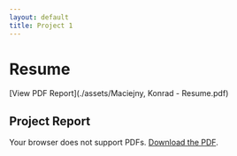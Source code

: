 ```yaml
---
layout: default
title: Project 1
---
```


# Resume

[View PDF Report](./assets/Maciejny, Konrad - Resume.pdf)  

## Project Report

<object data="./assets/report.pdf" type="application/pdf" width="100%" height="600px">
  <p>Your browser does not support PDFs. <a href="./assets/report.pdf">Download the PDF</a>.</p>
</object>


